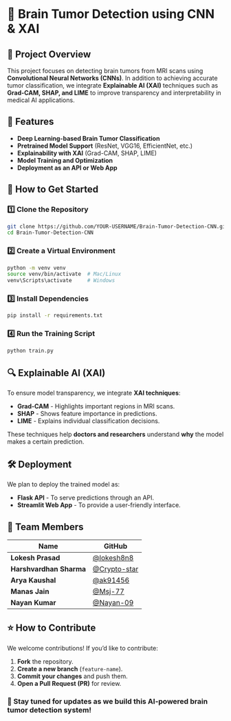 # 🧠 Brain Tumor Detection using CNN & XAI

## 📌 Project Overview
This project focuses on detecting brain tumors from MRI scans using **Convolutional Neural Networks (CNNs)**. In addition to achieving accurate tumor classification, we integrate **Explainable AI (XAI)** techniques such as **Grad-CAM, SHAP, and LIME** to improve transparency and interpretability in medical AI applications.

## 🚀 Features
- **Deep Learning-based Brain Tumor Classification**  
- **Pretrained Model Support** (ResNet, VGG16, EfficientNet, etc.)  
- **Explainability with XAI** (Grad-CAM, SHAP, LIME)  
- **Model Training and Optimization**  
- **Deployment as an API or Web App**  

## 📂 How to Get Started
### **1️⃣ Clone the Repository**
```sh
git clone https://github.com/YOUR-USERNAME/Brain-Tumor-Detection-CNN.git
cd Brain-Tumor-Detection-CNN
```

### **2️⃣ Create a Virtual Environment**
```sh
python -m venv venv
source venv/bin/activate  # Mac/Linux
venv\Scripts\activate     # Windows
```

### **3️⃣ Install Dependencies**
```sh
pip install -r requirements.txt
```

### **4️⃣ Run the Training Script**
```sh
python train.py
```

## 🔍 Explainable AI (XAI)
To ensure model transparency, we integrate **XAI techniques**:
- **Grad-CAM** - Highlights important regions in MRI scans.
- **SHAP** - Shows feature importance in predictions.
- **LIME** - Explains individual classification decisions.

These techniques help **doctors and researchers** understand **why** the model makes a certain prediction.

## 🛠 Deployment
We plan to deploy the trained model as:
- **Flask API** - To serve predictions through an API.
- **Streamlit Web App** - To provide a user-friendly interface.

## 👥 Team Members
| Name | GitHub |
|------|--------|
| **Lokesh Prasad** | [@lokesh8n8](https://github.com/lokesh8n8) |
| **Harshvardhan Sharma** | [@Crypto-star](https://github.com/Crypto-star) |
| **Arya Kaushal** | [@ak91456](https://github.com/ak91456) |
| **Manas Jain** | [@Msj-77](https://github.com/Msj-77) |
| **Nayan Kumar** | [@Nayan-09](https://github.com/Nayan-09) |

## ⭐ How to Contribute
We welcome contributions! If you’d like to contribute:
1. **Fork** the repository.
2. **Create a new branch** (`feature-name`).
3. **Commit your changes** and push them.
4. **Open a Pull Request (PR)** for review.

### 🚀 Stay tuned for updates as we build this AI-powered brain tumor detection system!
